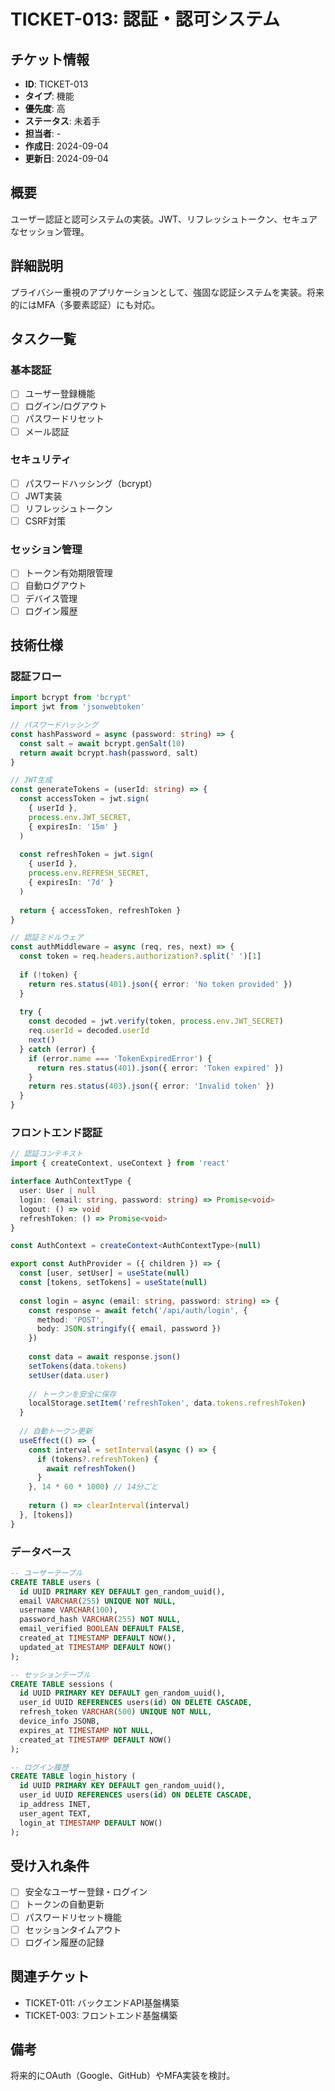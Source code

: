 # TICKET-013: 認証・認可システム

## チケット情報
- **ID**: TICKET-013
- **タイプ**: 機能
- **優先度**: 高
- **ステータス**: 未着手
- **担当者**: -
- **作成日**: 2024-09-04
- **更新日**: 2024-09-04

## 概要
ユーザー認証と認可システムの実装。JWT、リフレッシュトークン、セキュアなセッション管理。

## 詳細説明
プライバシー重視のアプリケーションとして、強固な認証システムを実装。将来的にはMFA（多要素認証）にも対応。

## タスク一覧
### 基本認証
- [ ] ユーザー登録機能
- [ ] ログイン/ログアウト
- [ ] パスワードリセット
- [ ] メール認証

### セキュリティ
- [ ] パスワードハッシング（bcrypt）
- [ ] JWT実装
- [ ] リフレッシュトークン
- [ ] CSRF対策

### セッション管理
- [ ] トークン有効期限管理
- [ ] 自動ログアウト
- [ ] デバイス管理
- [ ] ログイン履歴

## 技術仕様
### 認証フロー
```typescript
import bcrypt from 'bcrypt'
import jwt from 'jsonwebtoken'

// パスワードハッシング
const hashPassword = async (password: string) => {
  const salt = await bcrypt.genSalt(10)
  return await bcrypt.hash(password, salt)
}

// JWT生成
const generateTokens = (userId: string) => {
  const accessToken = jwt.sign(
    { userId },
    process.env.JWT_SECRET,
    { expiresIn: '15m' }
  )
  
  const refreshToken = jwt.sign(
    { userId },
    process.env.REFRESH_SECRET,
    { expiresIn: '7d' }
  )
  
  return { accessToken, refreshToken }
}

// 認証ミドルウェア
const authMiddleware = async (req, res, next) => {
  const token = req.headers.authorization?.split(' ')[1]
  
  if (!token) {
    return res.status(401).json({ error: 'No token provided' })
  }
  
  try {
    const decoded = jwt.verify(token, process.env.JWT_SECRET)
    req.userId = decoded.userId
    next()
  } catch (error) {
    if (error.name === 'TokenExpiredError') {
      return res.status(401).json({ error: 'Token expired' })
    }
    return res.status(403).json({ error: 'Invalid token' })
  }
}
```

### フロントエンド認証
```typescript
// 認証コンテキスト
import { createContext, useContext } from 'react'

interface AuthContextType {
  user: User | null
  login: (email: string, password: string) => Promise<void>
  logout: () => void
  refreshToken: () => Promise<void>
}

const AuthContext = createContext<AuthContextType>(null)

export const AuthProvider = ({ children }) => {
  const [user, setUser] = useState(null)
  const [tokens, setTokens] = useState(null)
  
  const login = async (email: string, password: string) => {
    const response = await fetch('/api/auth/login', {
      method: 'POST',
      body: JSON.stringify({ email, password })
    })
    
    const data = await response.json()
    setTokens(data.tokens)
    setUser(data.user)
    
    // トークンを安全に保存
    localStorage.setItem('refreshToken', data.tokens.refreshToken)
  }
  
  // 自動トークン更新
  useEffect(() => {
    const interval = setInterval(async () => {
      if (tokens?.refreshToken) {
        await refreshToken()
      }
    }, 14 * 60 * 1000) // 14分ごと
    
    return () => clearInterval(interval)
  }, [tokens])
}
```

### データベース
```sql
-- ユーザーテーブル
CREATE TABLE users (
  id UUID PRIMARY KEY DEFAULT gen_random_uuid(),
  email VARCHAR(255) UNIQUE NOT NULL,
  username VARCHAR(100),
  password_hash VARCHAR(255) NOT NULL,
  email_verified BOOLEAN DEFAULT FALSE,
  created_at TIMESTAMP DEFAULT NOW(),
  updated_at TIMESTAMP DEFAULT NOW()
);

-- セッションテーブル
CREATE TABLE sessions (
  id UUID PRIMARY KEY DEFAULT gen_random_uuid(),
  user_id UUID REFERENCES users(id) ON DELETE CASCADE,
  refresh_token VARCHAR(500) UNIQUE NOT NULL,
  device_info JSONB,
  expires_at TIMESTAMP NOT NULL,
  created_at TIMESTAMP DEFAULT NOW()
);

-- ログイン履歴
CREATE TABLE login_history (
  id UUID PRIMARY KEY DEFAULT gen_random_uuid(),
  user_id UUID REFERENCES users(id) ON DELETE CASCADE,
  ip_address INET,
  user_agent TEXT,
  login_at TIMESTAMP DEFAULT NOW()
);
```

## 受け入れ条件
- [ ] 安全なユーザー登録・ログイン
- [ ] トークンの自動更新
- [ ] パスワードリセット機能
- [ ] セッションタイムアウト
- [ ] ログイン履歴の記録

## 関連チケット
- TICKET-011: バックエンドAPI基盤構築
- TICKET-003: フロントエンド基盤構築

## 備考
将来的にOAuth（Google、GitHub）やMFA実装を検討。